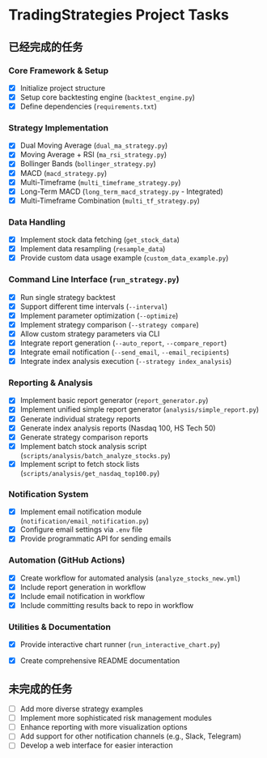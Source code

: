# TradingStrategies Project Tasks

## 已经完成的任务
### Core Framework & Setup
- [x] Initialize project structure
- [x] Setup core backtesting engine (`backtest_engine.py`)
- [x] Define dependencies (`requirements.txt`)

### Strategy Implementation
- [x] Dual Moving Average (`dual_ma_strategy.py`)
- [x] Moving Average + RSI (`ma_rsi_strategy.py`)
- [x] Bollinger Bands (`bollinger_strategy.py`)
- [x] MACD (`macd_strategy.py`)
- [x] Multi-Timeframe (`multi_timeframe_strategy.py`)
- [x] Long-Term MACD (`long_term_macd_strategy.py` - Integrated)
- [x] Multi-Timeframe Combination (`multi_tf_strategy.py`)

### Data Handling
- [x] Implement stock data fetching (`get_stock_data`)
- [x] Implement data resampling (`resample_data`)
- [x] Provide custom data usage example (`custom_data_example.py`)

### Command Line Interface (`run_strategy.py`)
- [x] Run single strategy backtest
- [x] Support different time intervals (`--interval`)
- [x] Implement parameter optimization (`--optimize`)
- [x] Implement strategy comparison (`--strategy compare`)
- [x] Allow custom strategy parameters via CLI
- [x] Integrate report generation (`--auto_report`, `--compare_report`)
- [x] Integrate email notification (`--send_email`, `--email_recipients`)
- [x] Integrate index analysis execution (`--strategy index_analysis`)

### Reporting & Analysis
- [x] Implement basic report generator (`report_generator.py`)
- [x] Implement unified simple report generator (`analysis/simple_report.py`)
- [x] Generate individual strategy reports
- [x] Generate index analysis reports (Nasdaq 100, HS Tech 50)
- [x] Generate strategy comparison reports
- [x] Implement batch stock analysis script (`scripts/analysis/batch_analyze_stocks.py`)
- [x] Implement script to fetch stock lists (`scripts/analysis/get_nasdaq_top100.py`)

### Notification System
- [x] Implement email notification module (`notification/email_notification.py`)
- [x] Configure email settings via `.env` file
- [x] Provide programmatic API for sending emails

### Automation (GitHub Actions)
- [x] Create workflow for automated analysis (`analyze_stocks_new.yml`)
- [x] Include report generation in workflow
- [x] Include email notification in workflow
- [x] Include committing results back to repo in workflow

### Utilities & Documentation
- [x] Provide interactive chart runner (`run_interactive_chart.py`)
- [x] Create comprehensive README documentation


## 未完成的任务
- [ ] Add more diverse strategy examples
- [ ] Implement more sophisticated risk management modules
- [ ] Enhance reporting with more visualization options
- [ ] Add support for other notification channels (e.g., Slack, Telegram)
- [ ] Develop a web interface for easier interaction